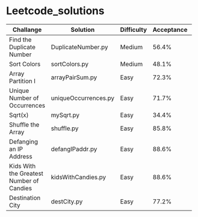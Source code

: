 # Leetcode_solutions

| Challange | Solution  | Difficulty  | Acceptance | Runtime  | Memory  |
| --- | --- | --- | --- | --- | --- |
| Find the Duplicate Number | DuplicateNumber.py  | Medium  | 56.4% | 3204 ms | 16.4 MB |
| Sort Colors | sortColors.py | Medium  |	48.1%  | 28 ms | 14.1 MB |
| Array Partition I | arrayPairSum.py | Easy  | 72.3% | 368 ms  | 16.9 MB |
|Unique Number of Occurrences | uniqueOccurrences.py  | Easy  | 71.7% | 52 ms | 14.3 MB |
| Sqrt(x) | mySqrt.py  | Easy  | 34.4%  | 32 ms | 14.1 MB	|
| Shuffle the Array | shuffle.py |  Easy  | 85.8% | 100 ms  | 14.4 MB |
| Defanging an IP Address | defangIPaddr.py | Easy |  88.6% |  28 ms  | 14.1 MB |
| Kids With the Greatest Number of Candies  | kidsWithCandies.py  | Easy  | 88.6% | 32 ms | 14.1 MB |
| Destination City  | destCity.py | Easy  |	77.2% | 56 ms | 14.1 MB |
